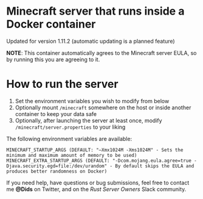 # Minecraft server that runs inside a Docker container

Updated for version 1.11.2 (automatic updating is a planned feature)

**NOTE**: This container automatically agrees to the Minecraft server EULA, so by running this you are agreeing to it.

# How to run the server
1. Set the environment variables you wish to modify from below
2. Optionally mount ```/minecraft``` somewhere on the host or inside another container to keep your data safe
3. Optionally, after launching the server at least once, modify ```/minecraft/server.properties``` to your liking

The following environment variables are available:
```
MINECRAFT_STARTUP_ARGS (DEFAULT: "–Xmx1024M -Xms1024M" - Sets the minimum and maximum amount of memory to be used)
MINECRAFT_EXTRA_STARTUP_ARGS (DEFAULT: "-Dcom.mojang.eula.agree=true -Djava.security.egd=file:/dev/urandom" - By default skips the EULA and produces better randomness on Docker)
```

If you need help, have questions or bug submissions, feel free to contact me **@Dids** on Twitter, and on the *Rust Server Owners* Slack community.
